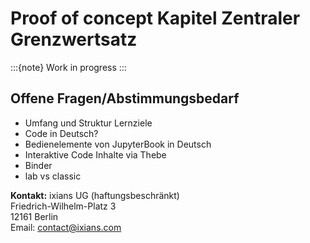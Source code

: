 # Proof of concept Kapitel Zentraler Grenzwertsatz


:::{note}
Work in progress
:::

## Offene Fragen/Abstimmungsbedarf

* Umfang und Struktur Lernziele
* Code in Deutsch? 
* Bedienelemente von JupyterBook in Deutsch
* Interaktive Code Inhalte via Thebe
* Binder 
* lab vs classic


**Kontakt:**
ixians UG (haftungsbeschränkt)   
Friedrich-Wilhelm-Platz 3   
12161 Berlin   
Email: contact@ixians.com



